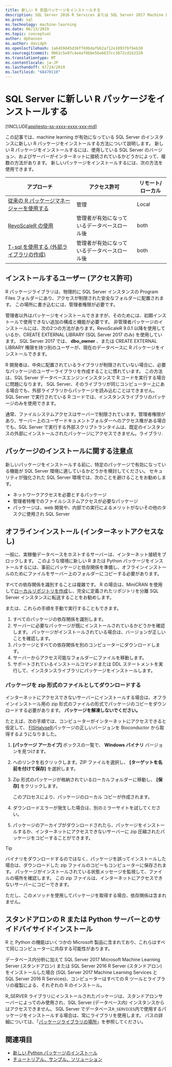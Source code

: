 ```yaml
---
title: 新しい R 言語パッケージをインストールする
description: SQL Server 2016 R Services または SQL Server 2017 Machine Learning Services (データベース内) に新しい R パッケージを追加する
ms.prod: sql
ms.technology: machine-learning
ms.date: 06/13/2019
ms.topic: conceptual
author: dphansen
ms.author: davidph
ms.openlocfilehash: 1a6459d45d36ff69bdafb62a712e18937bf8eb30
ms.sourcegitcommit: 9062c5e97c4e4af0bbe5be6637cc3872cd1b2320
ms.translationtype: MT
ms.contentlocale: ja-JP
ms.lasthandoff: 07/24/2019
ms.locfileid: "68470110"
---
```

# <a name="install-new-r-packages-on-sql-server"></a>SQL Server に新しい R パッケージをインストールする
[!INCLUDE[appliesto-ss-xxxx-xxxx-xxx-md](../../includes/appliesto-ss-xxxx-xxxx-xxx-md.md)]

この記事では、machine learning が有効になっている SQL Server のインスタンスに新しい R パッケージをインストールする方法について説明します。 新しい R パッケージをインストールするには、使用している SQL Server のバージョン、およびサーバーがインターネットに接続されているかどうかによって、複数の方法があります。 新しいパッケージをインストールするには、次の方法を使用できます。

| アプローチ                           | アクセス許可               | リモート/ローカル |
|------------------------------------|---------------------------|--------------|
| [従来の R パッケージマネージャーを使用する](use-r-package-managers-on-sql-server.md)  | 管理 | Local |
| [RevoScaleR の使用](use-revoscaler-to-manage-r-packages.md) |  管理者が有効になっているデータベースロール後 | both|
| [T-sql を使用する (外部ライブラリの作成)](install-r-packages-tsql.md) | 管理者が有効になっているデータベースロール後 | both 

## <a name="who-installs-permissions"></a>インストールするユーザー (アクセス許可)

R パッケージライブラリは、物理的に SQL Server インスタンスの Program Files フォルダーにあり、アクセスが制限された安全なフォルダーに配置されます。 この場所に書き込むには、管理者権限が必要です。

管理者以外はパッケージをインストールできますが、そのためには、初期インストールで使用できない追加の構成と機能が必要です。 非管理者パッケージのインストールには、次の2つの方法があります。RevoScaleR 9.0.1 以降を使用しているか、CREATE EXTERNAL LIBRARY (SQL Server 2017 のみ) を使用しています。 SQL Server 2017 では、 **dbo_owner** 、または CREATE EXTERNAL LIBRARY 権限を持つ別のユーザーが、現在のデータベースに R パッケージをインストールできます。

R 開発者は、中央に配置されているライブラリが制限されていない場合に、必要なパッケージのユーザーライブラリを作成することに慣れています。 この方法は、SQL Server データベースエンジンインスタンスで R コードを実行する場合に問題になります。 SQL Server、そのライブラリが同じコンピューター上にある場合でも、外部ライブラリからパッケージを読み込むことはできません。 SQL Server で実行されている R コードでは、インスタンスライブラリのパッケージのみを使用できます。

通常、ファイルシステムアクセスはサーバーで制限されています。管理者権限があり、サーバー上のユーザードキュメントフォルダーへのアクセス権がある場合でも、SQL Server で実行する外部スクリプトランタイムは、既定のインスタンスの外部にインストールされたパッケージにアクセスできません。ライブラリ. 

## <a name="considerations-for-package-installation"></a>パッケージのインストールに関する注意点

新しいパッケージをインストールする前に、特定のパッケージで有効になっている機能が SQL Server 環境に適しているかどうかを検討してください。 セキュリティが強化された SQL Server 環境では、次のことを避けることをお勧めします。

+ ネットワークアクセスを必要とするパッケージ
+ 管理者特権でのファイルシステムアクセスが必要なパッケージ
+ パッケージは、web 開発や、内部での実行によるメリットがないその他のタスクに使用され SQL Server

## <a name="offline-installation-no-internet-access"></a>オフラインインストール (インターネットアクセスなし)

一般に、実稼働データベースをホストするサーバーは、インターネット接続をブロックします。 このような環境に新しい R または Python パッケージをインストールするには、事前にパッケージと依存関係を準備し、オフラインインストールのためにファイルをサーバー上のフォルダーにコピーする必要があります。

すべての依存関係を識別することは複雑です。 R の場合は、MiniCRAN を使用して[ローカルリポジトリを作成](create-a-local-package-repository-using-minicran.md)し、完全に定義されたリポジトリを分離 SQL Server インスタンスに転送することをお勧めします。

または、これらの手順を手動で実行することもできます。

1. すべてのパッケージの依存関係を識別します。 
2. サーバーに必要なパッケージが既にインストールされているかどうかを確認します。 パッケージがインストールされている場合は、バージョンが正しいことを確認します。
3. パッケージとすべての依存関係を別のコンピューターにダウンロードします。
4. サーバーからアクセス可能なフォルダーにファイルを移動します。
5. サポートされているインストールコマンドまたは DDL ステートメントを実行して、インスタンスライブラリにパッケージをインストールします。

### <a name="download-the-package-as-a-zipped-file"></a>パッケージを zip 形式のファイルとしてダウンロードする

インターネットにアクセスできないサーバーにインストールする場合は、オフラインインストール用の zip 形式のファイルの形式でパッケージのコピーをダウンロードする必要があります。 **パッケージを解凍しないでください。**

たとえば、次の手順では、コンピューターがインターネットにアクセスできると仮定して、 [FISHalyseR](https://bioconductor.org/packages/release/bioc/html/FISHalyseR.html)パッケージの正しいバージョンを Bioconductor から取得するようになりました。

1.  **[パッケージ アーカイブ]** ボックスの一覧で、 **Windows バイナリ** バージョンを見つけます。

2.  へのリンクを右クリックします。ZIP ファイルを選択し、 **[ターゲットを名前を付けて保存]** を選択します。

3.  Zip 形式のパッケージが格納されているローカルフォルダーに移動し、 **[保存]** をクリックします。

    このプロセスにより、パッケージのローカル コピーが作成されます。 

4. ダウンロードエラーが発生した場合は、別のミラーサイトを試してください。

5. パッケージのアーカイブがダウンロードされたら、パッケージをインストールするか、インターネットにアクセスできないサーバーに zip 圧縮されたパッケージをコピーすることができます。

> [!TIP]
> バイナリをダウンロードするのではなく、パッケージを誤ってインストールした場合は、ダウンロードした zip ファイルのコピーもコンピューターに保存されます。 パッケージがインストールされている状態メッセージを監視して、ファイルの場所を確認します。 この zip ファイルは、インターネットにアクセスできないサーバーにコピーできます。
> 
> ただし、このメソッドを使用してパッケージを取得する場合、依存関係は含まれません。 


## <a name="side-by-side-installation-with-standalone-r-or-python-servers"></a>スタンドアロンの R または Python サーバーとのサイドバイサイドインストール

R と Python の機能はいくつかの Microsoft 製品に含まれており、これらはすべて同じコンピューターに共存する可能性があります。

データベース内分析に加えて SQL Server 2017 Microsoft Machine Learning Server (スタンドアロン) または SQL Server 2016 R Server (スタンドアロン) をインストールした場合 (SQL Server 2017 Machine Learning Services と SQL Server 2016 R Services)、コンピューターはすべての R ツールとライブラリの複製による、それぞれの R のインストール。

R_SERVER ライブラリにインストールされたパッケージは、スタンドアロンサーバーによってのみ使用され、SQL Server (データベース内) インスタンスからはアクセスできません。 SQL Server でデータベース`R_SERVICES`内で使用するパッケージをインストールする場合は、常にライブラリを使用します。 パスの詳細については、「[パッケージライブラリの場所](../package-management/default-packages.md)」を参照してください。

## <a name="see-also"></a>関連項目

+ [新しい Python パッケージのインストール](../python/install-additional-python-packages-on-sql-server.md)
+ [チュートリアル、サンプル、ソリューション](../tutorials/machine-learning-services-tutorials.md)
